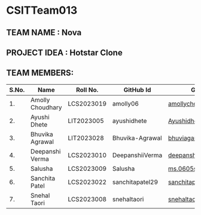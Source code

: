 # CSITTeam013


## TEAM NAME : Nova

## PROJECT IDEA : Hotstar Clone

## TEAM MEMBERS:
|S.No.            |Name                     |Roll No.              |GitHub Id                               |GitHub Mail Id                                             |
|-----------------|-------------------------|----------------------|----------------------------------------|-----------------------------------------------------------|
|1.               |Amolly Choudhary         |LCS2023019            |amolly06                                |amollychoudhary@gmail.com                                  |
|2.               |Ayushi Dhete             |LIT2023005            |ayushidhete                             |Ayushidhete05@gmail.com                                    |
|3.               |Bhuvika Agrawal          |LIT2023028            |Bhuvika-Agrawal                         |bhuviagarval2014@gmail.com                                 |
|4.               |Deepanshi Verma          |LCS2023010            |DeepanshiiVerma                         |deepanshi1025s@gmail.com                                   |
|5.               |Salusha                  |LCS2023009            |Salusha                                 |ms.0605salusha@gmail.com                                   |
|6.               |Sanchita Patel           |LCS2023022            |sanchitapatel29                         |sanchitapatel29@gmail.com                                  |
|7.               |Snehal Taori             |LCS2023008            |snehaltaori                             |snehaltaori14@gmail.com                                    |

